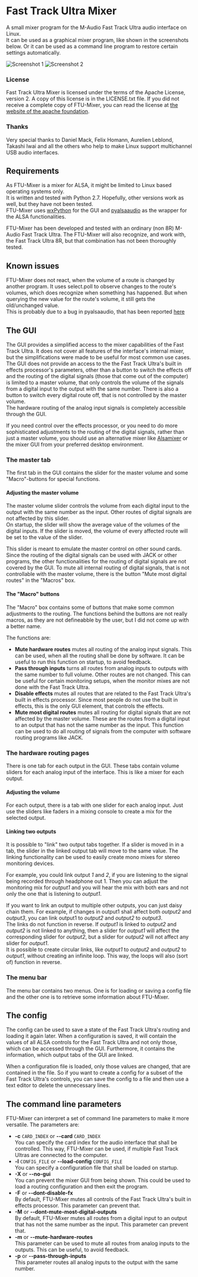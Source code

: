 # Fast Track Ultra Mixer
A small mixer program for the M-Audio Fast Track Ultra audio interface on Linux.  
It can be used as a graphical mixer program, like shown in the screenshots below.
Or it can be used as a command line program to restore certain settings automatically.

![Screenshot 1](screenshot1.png)
![Screenshot 2](screenshot2.png)

### License
Fast Track Ultra Mixer is licensed under the terms of the Apache License, version 2.
A copy of this license is in the LICENSE.txt file. If you did not receive a complete
copy of FTU-Mixer, you can read the license at [the website of the apache foundation](http://www.apache.org/licenses/LICENSE-2.0).

### Thanks
Very special thanks to Daniel Mack, Felix Homann, Aurelien Leblond, Takashi Iwai
and all the others who help to make Linux support multichannel USB audio interfaces.


## Requirements
As FTU-Mixer is a mixer for ALSA, it might be limited to Linux based operating
systems only.  
It is written and tested with Python 2.7. Hopefully, other versions work as
well, but they have not been tested.  
FTU-Mixer uses [wxPython](http://www.wxpython.org/) for the GUI and
[pyalsaaudio](http://pyalsaaudio.sourceforge.net/) as the wrapper for the ALSA
functionalities.

FTU-Mixer has been developed and tested with an ordinary (non 8R) M-Audio Fast
Track Ultra. The FTU-Mixer will also recognize, and work with, the Fast Track
Ultra 8R, but that combination has not been thoroughly tested.


## Known issues
FTU-Mixer does not react, when the volume of a route is changed by another program.
It uses select.poll to observe changes to the route's volumes, which does recognize
when something has happened. But when querying the new value for the route's volume,
it still gets the old/unchanged value.  
This is probably due to a bug in pyalsaaudio, that has been reported [here](http://sourceforge.net/p/pyalsaaudio/bugs/9/)


## The GUI
The GUI provides a simplified access to the mixer capabilities of the Fast Track
Ultra. It does not cover all features of the interface's internal mixer, but the
simplifications were made to be useful for most common use cases.  
The GUI does not provide an access to the the Fast Track Ultra's built in effects
processor's parameters, other than a button to switch the effects off and the
routing of the digital signals (those that come out of the computer) is limited
to a master volume, that only controls the volume of the signals from a digital
input to the output with the same number. There is also a button to switch every
digital route off, that is not controlled by the master volume.  
The hardware routing of the analog input signals is completely accessible through
the GUI.

If you need control over the effects processor, or you need to do more sophisticated
adjustments to the routing of the digital signals, rather than just a master volume,
you should use an alternative mixer like [Alsamixer](http://alsa.opensrc.org/Alsamixer)
or the mixer GUI from your preferred desktop environment.

### The master tab
The first tab in the GUI contains the slider for the master volume and some
"Macro"-buttons for special functions.

#### Adjusting the master volume
The master volume slider controls the volume from each digital input to the output
with the same number as the input. Other routes of digital signals are not affected
by this slider.  
On startup, the slider will show the average value of the volumes of the digital
inputs. If the slider is moved, the volume of every affected route will be set
to the value of the slider.

This slider is meant to emulate the master control on other sound cards. Since
the routing of the digital signals can be used with JACK or other programs, the
other functionalities for the routing of digital signals are not covered by the
GUI. To mute all internal routing of digital signals, that is not controllable
with the master volume, there is the button "Mute most digital routes" in the
"Macros" box.

#### The "Macro" buttons
The "Macro" box contains some of buttons that make some common adjustments to
the routing. The functions behind the buttons are not really macros, as they are
not defineabble by the user, but I did not come up with a better name.

The functions are:  
* **Mute hardware routes** mutes all routing of the analog input signals. This
    can be used, when all the routing shall be done by software. It can be useful
    to run this function on startup, to avoid feedback.  
* **Pass through inputs** turns all routes from analog inputs to outputs with
    the same number to full volume. Other routes are not changed. This can be
    useful for certain monitoring setups, when the monitor mixes are not done
    with the Fast Track Ultra.  
* **Disable effects** mutes all routes that are related to the Fast Track Ultra's
    built in effects processor. Since most people do not use the built in effects,
    this is the only GUI element, that controls the effects.  
* **Mute most digital routes** mutes all routing for digital signals that are
    not affected by the master volume. These are the routes from a digital input
    to an output that has not the same number as the input. This function can be
    used to do all routing of signals from the computer with software routing
    programs like JACK.  

### The hardware routing pages
There is one tab for each output in the GUI. These tabs contain volume sliders
for each analog input of the interface. This is like a mixer for each output.

#### Adjusting the volume
For each output, there is a tab with one slider for each analog input. Just use
the sliders like faders in a mixing console to create a mix for the selected
output.

#### Linking two outputs
It is possible to "link" two output tabs together. If a slider is moved in in a
tab, the slider in the linked output tab will move to the same value. The linking
functionality can be used to easily create mono mixes for stereo monitoring devices.

For example, you could link output *1* and *2*, if you are listening to the signal
being recorded through headphone out 1. Then you can adjust the monitoring mix
for *output1* and you will hear the mix with both ears and not only the one that
is listening to *output1*.

If you want to link an output to multiple other outputs, you can just daisy chain
them. For example, if changes in output1 shall affect both *output2* and *output3*,
you can link output1 to *output2* and *output2* to *output3*.  
The links do not function in reverse. If *output1* is linked to *output2* and
*output2* is not linked to anything, then a slider for *output1* will affect the
corresponding slider for *output2*, but a slider for *output2* will not affect
any slider for *output1*.  
It is possible to create circular links, like *output1* to *output2* and *output2*
to *output1*, without creating an infinite loop. This way, the loops will also
(sort of) function in reverse.

### The menu bar
The menu bar contains two menus. One is for loading or saving a config file and
the other one is to retrieve some information about FTU-Mixer.

## The config
The config can be used to save a state of the Fast Track Ultra's routing and loading
it again later. When a configuration is saved, it will contain the values of all
ALSA controls for the Fast Track Ultra and not only those, which can be accessed
through the GUI. Furthermore, it contains the information, which output tabs of
the GUI are linked.

When a configuration file is loaded, only those values are changed, that are contained
in the file. So if you want to create a config for a subset of the Fast Track Ultra's
controls, you can save the config to a file and then use a text editor to delete
the unnecessary lines.

## The command line parameters
FTU-Mixer can interpret a set of command line parameters to make it more versatile.
The parameters are:  
* **-c** `CARD_INDEX` or **--card** `CARD_INDEX`  
  You can specify the card index for the audio interface that shall be controlled.
  This way, FTU-Mixer can be used, if multiple Fast Track Ultras are connected
  to the computer.  
* **-l** `CONFIG_FILE` or **--load-config** `CONFIG_FILE`  
  You can specify a configuration file that shall be loaded on startup.  
* **-X** or **--no-gui**  
  You can prevent the mixer GUI from being shown. This could be used to load
  a routing configuration and then exit the program.  
* **-F** or **--dont-disable-fx**  
  By default, FTU-Mixer mutes all controls of the Fast Track Ultra's built in
  effects processor. This parameter can prevent that.  
* **-M** or **--dont-mute-most-digital-outputs**  
  By default, FTU-Mixer mutes all routes from a digital input to an output that
  has not the same number as the input. This parameter can prevent that.  
* **-m** or **--mute-hardware-routes**  
  This parameter can be used to mute all routes from analog inputs to the outputs.
  This can be useful, to avoid feedback.  
* **-p** or **--pass-through-inputs**  
  This parameter routes all analog inputs to the output with the same number.  

